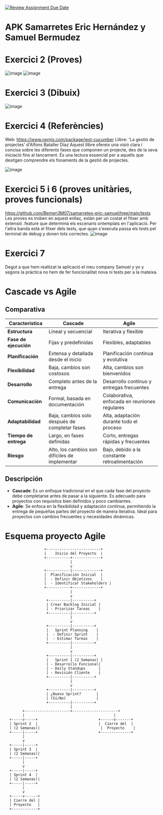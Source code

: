 [![Review Assignment Due Date](https://classroom.github.com/assets/deadline-readme-button-22041afd0340ce965d47ae6ef1cefeee28c7c493a6346c4f15d667ab976d596c.svg)](https://classroom.github.com/a/vMpFMy_z)
# APK Samarretes Eric Hernández y Samuel Bermudez

# Exercici 2 (Proves) 
![image](https://github.com/user-attachments/assets/6a825cca-514e-4ce8-b5c7-53455354dac5)
![image](https://github.com/user-attachments/assets/03340e07-9dad-4622-a117-76c589512acd)

# Exercici 3 (Dibuix)
![image](https://github.com/user-attachments/assets/cad71989-c4d1-4eab-b70e-73caa222d7ae)

# Exercici 4 (Referències)
Web:
https://www.npmjs.com/package/jest-cucumber
Llibre: 'La gestió de projectes' d'Alfons Bataller Díaz
Aquest llibre ofereix una visió clara i concisa sobre les diferents fases que componen un projecte, des de la seva iniciació fins al tancament. És una lectura essencial per a aquells que desitgen comprendre els fonaments de la gestió de projectes.

![image](https://github.com/user-attachments/assets/69f219f1-b052-49b2-9163-484526a111d7)

# Exercici 5 i 6 (proves unitàries, proves funcionals)
https://github.com/Bemen3M07/samarretes-eric-samuel/tree/main/tests
Les proves es troben en aquest enllaç, estàn per un costat el fitxer amb extensió .feature que determina els escenaris ontemplats en l'aplicació. Per l'altra banda està el fitxer dels tests, que quan s'executa passa els tests pel terminal de debug y donen tots correctes.
![image](https://github.com/user-attachments/assets/872f577e-20fe-48d0-bb6b-9371f6187f1e)

# Exercici 7
Degut a que hem realitzat la aplicació el meu company Samuel y yo y segons la pràctica no hem de fer funcionalitat nova ni tests per a la mateixa.

# Cascade vs Agile

## Comparativa

| Característica             | **Cascade**                        | **Agile**                            |
|----------------------------|------------------------------------|--------------------------------------|
| **Estructura**              | Lineal y secuencial                | Iterativa y flexible                 |
| **Fase de ejecución**       | Fijas y predefinidas               | Flexibles, adaptables                |
| **Planificación**           | Extensa y detallada desde el inicio| Planificación continua y evolutiva   |
| **Flexibilidad**            | Baja, cambios son costosos         | Alta, cambios son bienvenidos       |
| **Desarrollo**              | Completo antes de la entrega       | Desarrollo continuo y entregas frecuentes |
| **Comunicación**            | Formal, basada en documentación    | Colaborativa, enfocada en reuniones regulares |
| **Adaptabilidad**           | Baja, cambios solo después de completar fases | Alta, adaptación durante todo el proceso |
| **Tiempo de entrega**       | Largo, en fases definidas          | Corto, entregas rápidas y frecuentes |
| **Riesgo**                  | Alto, los cambios son difíciles de implementar | Bajo, debido a la constante retroalimentación |

## Descripción

- **Cascade**: Es un enfoque tradicional en el que cada fase del proyecto debe completarse antes de pasar a la siguiente. Es adecuado para proyectos con requisitos bien definidos y poco cambiantes.
- **Agile**: Se enfoca en la flexibilidad y adaptación continua, permitiendo la entrega de pequeñas partes del proyecto de manera iterativa. Ideal para proyectos con cambios frecuentes y necesidades dinámicas.

# Esquema proyecto Agile
                      +-------------------------+
                      |    Inicio del Proyecto  |
                      +-----------+-------------+
                                  |
                                  v
                      +-----------|-------------+
                      |  Planificación Inicial  |
                      |  - Definir Objetivos    |
                      |  - Identificar Stakeholders |
                      +-----------+-------------+
                                  |
                                  v
                       +----------|----------+
                       | Crear Backlog Inicial |
                       | - Priorizar Tareas    |
                       +----------|----------+
                                  |
                                  v
                       +----------|----------+
                       |   Sprint Planning    |
                       |  - Definir Sprint    |
                       |  - Estimar Tareas    |
                       +----------|----------+
                                  |
                                  v
                       +----------|----------+
                       |   Sprint 1 (2 Semanas) |
                       | - Desarrollo Funcional|
                       | - Daily Standups      |
                       | - Revisión Cliente    |
                       +----------|----------+
                                  |
                                  v
                       +----------|----------+
                       | ¿Nuevo Sprint?       |
                       | (Sí/No)              |
                       +----------|----------+
                                  |
            +---------------------+---------------------+
            |                                         |
      +-----v-----+                            +------v-------+
      | Sprint 2  |                            |  Cierre del  |
      | (2 Semanas)|                            |  Proyecto    |
      +-----|-----+                            +--------------+
            |
            v
      +-----|-----+
      | Sprint 3  |
      | (2 Semanas)|
      +-----|-----+
            |
            v
      +-----|-----+
      | Sprint 4  |
      | (2 Semanas)|
      +-----|-----+
            |
            v
      +-----v------+
      | Cierre del |
      | Proyecto   |
      +------------+
